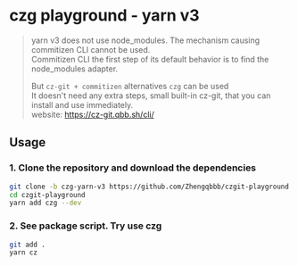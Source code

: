 # czg playground - yarn v3

> yarn v3 does not use node_modules. The mechanism causing commitizen CLI cannot be used. <br>
> Commitizen CLI the first step of its default behavior is to find the node_modules adapter.<br>
> 
> But `cz-git + commitizen` alternatives `czg` can be used<br>
> It doesn't need any extra steps, small built-in cz-git, that you can install and use immediately. <br>
> website: https://cz-git.qbb.sh/cli/

## Usage

### 1. Clone the repository and download the dependencies
```bash
git clone -b czg-yarn-v3 https://github.com/Zhengqbbb/czgit-playground.git
cd czgit-playground
yarn add czg --dev
```

### 2. See package script. Try use czg
```bash
git add .
yarn cz
```
